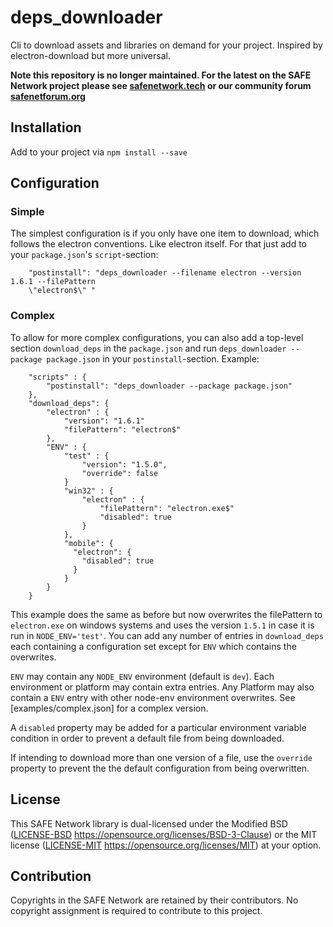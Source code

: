 # deps_downloader
Cli to download assets and libraries on demand for your project. Inspired by electron-download but more universal.

**Note this repository is no longer maintained. For the latest on the SAFE Network project please see [safenetwork.tech](https://safenetwork.tech/) or our community forum [safenetforum.org](https://safenetforum.org/)**

## Installation

Add to your project via `npm install --save`

## Configuration

### Simple

The simplest configuration is if you only have one item to download, which follows the electron conventions. Like electron itself. For that just add to your `package.json`'s `script`-section:

```
    "postinstall": "deps_downloader --filename electron --version 1.6.1 --filePattern
    \"electron$\" "
```

### Complex

To allow for more complex configurations, you can also add a top-level section `download_deps` in the `package.json` and run `deps_downloader --package package.json` in your `postinstall`-section. Example:

```
    "scripts" : {
        "postinstall": "deps_downloader --package package.json"
    },
    "download_deps": {
        "electron" : {
            "version": "1.6.1"
            "filePattern": "electron$"
        },
        "ENV" : {
            "test" : {
                "version": "1.5.0",
                "override": false
            }
            "win32" : {
                "electron" : {
                    "filePattern": "electron.exe$"
                    "disabled": true
                }
            },
            "mobile": {
              "electron": {
                "disabled": true
              }
            }
        }
    }
```

This example does the same as before but now overwrites the filePattern to `electron.exe` on windows systems and uses the version `1.5.1` in case it is run in `NODE_ENV='test'`. You can add any number of entries in `download_deps` each containing a configuration set except for `ENV` which contains the overwrites.

`ENV` may contain any `NODE_ENV` environment (default is `dev`). Each environment or platform may contain extra entries. Any Platform may also contain a `ENV` entry with other node-env environment overwrites. See [examples/complex.json] for a complex version.

A `disabled` property may be added for a particular environment variable condition in order to prevent a default file from being downloaded.

If intending to download more than one version of a file, use the `override` property to prevent the the default configuration from being overwritten.

## License

This SAFE Network library is dual-licensed under the Modified BSD ([LICENSE-BSD](LICENSE-BSD) https://opensource.org/licenses/BSD-3-Clause) or the MIT license ([LICENSE-MIT](LICENSE-MIT) https://opensource.org/licenses/MIT) at your option.

## Contribution

Copyrights in the SAFE Network are retained by their contributors. No copyright assignment is required to contribute to this project.
